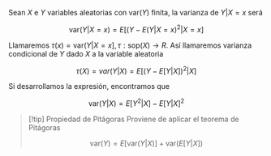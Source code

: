 Sean $X$ e $Y$ variables aleatorias con $\text{var}(Y)$ finita, la varianza de $Y|X=x$ será

$$
\text{var}(Y| X= x) =E[(Y - E(Y |X=x)^2|X=x]
$$

Llamaremos $\tau(x) = \text{var}(Y|X=x], \tau: \text{sop}(X) \to R$. Así llamaremos varianza condicional de $Y$ dado $X$ a la variable aleatoria

$$
\tau(X) = var(Y|X) = E[(Y - E[Y|X])^2|X]
$$

Si desarrollamos la expresión, encontramos que

$$
\text{var}(Y|X) = E[Y^2|X] - E[Y|X]^2
$$

> [!tip] Propiedad de Pitágoras
> Proviene de aplicar el teorema de Pitágoras
> 
> $$
> \text{var}(Y) = E[\text{var}(Y|X)] + \text{var}(E[Y|X])
> $$
